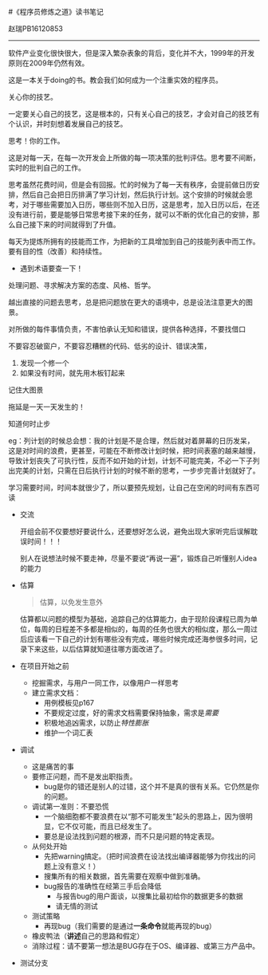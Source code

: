 #《程序员修炼之道》读书笔记

赵瑞PB16120853

---

软件产业变化很快很大，但是深入繁杂表象的背后，变化并不大，1999年的开发原则在2009年仍然有效。

这是一本关于doing的书。教会我们如何成为一个注重实效的程序员。

关心你的技艺。

一定要关心自己的技艺，这是根本的，只有关心自己的技艺，才会对自己的技艺有个认识，并时刻想着发展自己的技艺。

思考！你的工作。

这是对每一天，在每一次开发会上所做的每一项决策的批判评估。思考要不间断，实时的批判自己的工作。

思考虽然花费时间，但是会有回报。忙的时候为了每一天有秩序，会提前做日历安排，然后自己会把日历排满了学习计划，然后执行计划。这个安排的时候就会思考，对于哪些需要加入日历，哪些则不加入日历，这是思考，加入日历以后，在还没有进行前，要是能够日常思考接下来的任务，就可以不断的优化自己的安排，那么自己接下来的时间就得到了升值。

每天为提炼所拥有的技能而工作，为把新的工具增加到自己的技能列表中而工作。要有目的性（改善）和持续性。

- 遇到术语要查一下！

处理问题、寻求解决方案的态度、风格、哲学。

越出直接的问题去思考，总是把问题放在更大的语境中，总是设法注意更大的图景。

对所做的每件事情负责，不害怕承认无知和错误，提供各种选择，不要找借口

不要容忍破窗户，不要容忍糟糕的代码、低劣的设计、错误决策，

1. 发现一个修一个
2. 如果没有时间，就先用木板钉起来 

记住大图景

拖延是一天一天发生的！

知道何时止步

eg：列计划的时候总会想：我的计划是不是合理，然后就对着屏幕的日历发呆，这是对时间的浪费，更甚至，可能在不断修改计划时候，把时间表塞的越来越慢，导致计划丧失了可执行性，反而不如开始的计划，计划不可能完美，不必一下子列出完美的计划，只需在日后执行计划的时候不断的思考，一步步完善计划就好了。

学习需要时间，时间本就很少了，所以要预先规划，让自己在空闲的时间有东西可读

- 交流

  开组会前不仅要想好要说什么，还要想好怎么说，避免出现大家听完后误解耽误时间！！！

  别人在说想法时候不要走神，尽量不要说“再说一遍”，锻炼自己听懂别人idea的能力

- 估算

  > 估算，以免发生意外

  估算都以问题的模型为基础，追踪自己的估算能力，由于现阶段课程已周为单位，每周的日程差不多都是相似的，每周的任务也很大的相似度，那么一周过后应该看一下自己的计划有哪些没有完成，哪些时候完成还海参很多时间，记录下来这些，以后估算就知道往哪方面改进了。

- 在项目开始之前

  - 挖掘需求，与用户一同工作，以像用户一样思考
  - 建立需求文档：
    - 用例模板见p167
    - 不要规定过度，好的需求文档需要保持抽象，需求是*需要* 
    - 积极地追凶需求，以防止*特性膨胀*
    - 维护一个词汇表

- 调试

  - 这是痛苦的事
  - 要修正问题，而不是发出职指责。
    - bug是你的错还是别人的过错，这个并不是真的很有关系。它仍然是你的问题。
  - 调试第一准则：不要恐慌
    - 一个脑细胞都不要浪费在以“那不可能发生”起头的思路上，因为很明显，它不仅可能，而且已经发生了。
    - 要总是设法找到问题的根源，而不只是问题的特定表现。
  - 从何处开始
    - 先把warning搞定。（把时间浪费在设法找出编译器能够为你找出的问题上没有意义！）
    - 搜集所有的相关数据，首先需要在观察中做到准确。
    - bug报告的准确性在经第三手后会降低
      - 与报告bug的用户面谈，以搜集比最初给你的数据更多的数据
      - 请无情的测试
  - 测试策略
    - 再现bug（我们需要的是通过**一条命令**就能再现的bug）
  - 橡皮鸭法（**讲述**自己的思路和假定）
  - 消除过程：请不要第一想法是BUG存在于OS、编译器、或第三方产品中。

- 测试分支

